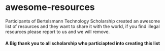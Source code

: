 # awesome-resources
Participants  of Bertelsmann Technology Scholarship created an awesome list of resources and they want to share it with the world, if you find illegal resources please report to us and we will remove.

#### A Big thank you to all scholarship who particiapted into creating this list
